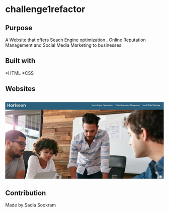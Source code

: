 # challenge1refactor

## Purpose
A Website that offers Seach Engine optimization , Online Reputation Management 
and Social Media Marketing to businesses.

## Built with
*HTML
*CSS

## Websites
[](https://github.com/SadiaSookram/challenge1refactor.git)

 ## 
![Screenshot](.\Develop\assets\images/screenshot.png)

## Contribution 
Made by Sadia Sookram

